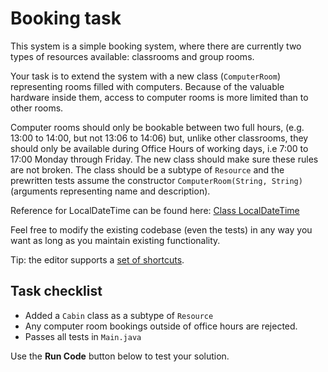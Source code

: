 # Booking task

This system is a simple booking system, where there are currently two types of resources available: classrooms and group rooms.

Your task is to extend the system with a new class (`ComputerRoom`) representing rooms filled with computers. Because of the valuable hardware inside them, access to computer rooms is more limited than to other rooms.

Computer rooms should only be bookable between two full hours, (e.g. 13:00 to 14:00, but not 13:06 to 14:06) but, unlike other classrooms, they should only be available during Office Hours of working days, i.e 7:00 to 17:00 Monday through Friday. 
The new class should make sure these rules are not broken.
The class should be a subtype of `Resource` and the prewritten tests assume the constructor `ComputerRoom(String, String)` (arguments representing name and description).

Reference for LocalDateTime can be found here: <a href="https://docs.oracle.com/javase/8/docs/api/java/time/LocalDateTime.html" target="_blank" >Class LocalDateTime</a>

Feel free to modify the existing codebase (even the tests) in any way you want as long as you maintain existing functionality.

Tip: the editor supports a [set of shortcuts](https://github.com/ajaxorg/ace/wiki/Default-Keyboard-Shortcuts).

## Task checklist
* Added a `Cabin` class as a subtype of `Resource`
* Any computer room bookings outside of office hours are rejected.
* Passes all tests in `Main.java`

Use the **Run Code** button below to test your solution.
